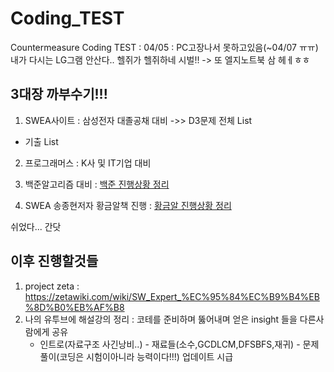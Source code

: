 # Coding_TEST
Countermeasure Coding TEST : 04/05 : PC고장나서 못하고있음(~04/07 ㅠㅠ) 내가 다시는 LG그램 안산다.. 헬쥐가 헬쥐하네 시벌!! -> 또 엘지노트북 삼 헤ㅔㅎㅎ


## 3대장 까부수기!!!

1. SWEA사이트 : 삼성전자 대졸공채 대비 ->> D3문제 전체 List
 - 기출 List

2. 프로그래머스 : K사 및 IT기업 대비

3. 백준알고리즘 대비 : [백준 진행상황 정리](https://github.com/d-h-k/Coding_TEST/blob/master/BEAK/Readme_BEAKJ.md)

4. SWEA 송종현저자 황금알책 진행 : [황금알 진행상황 정리]()

쉬었다...
간닷
## 이후 진행할것들
 1. project zeta : https://zetawiki.com/wiki/SW_Expert_%EC%95%84%EC%B9%B4%EB%8D%B0%EB%AF%B8
 2. 나의 유투브에 해설강의 정리 : 코테를 준비하며 뚫어내며 얻은 insight 들을 다른사람에게 공유
      - 인트로(자료구조 사긴낭비..) - 재료들(소수,GCDLCM,DFSBFS,재귀) - 문제풀이(코딩은 시험이아니라 능력이다!!!)
업데이트 시급
